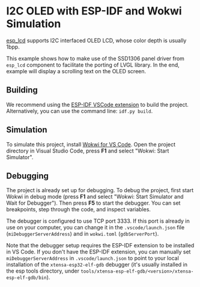 # I2C OLED with ESP-IDF and Wokwi Simulation

[esp_lcd](https://docs.espressif.com/projects/esp-idf/en/latest/esp32/api-reference/peripherals/lcd.html) supports I2C interfaced OLED LCD, whose color depth is usually 1bpp.

This example shows how to make use of the SSD1306 panel driver from `esp_lcd` component to facilitate the porting of LVGL library. In the end, example will display a scrolling text on the OLED screen.

## Building

We recommend using the [ESP-IDF VSCode extension](https://marketplace.visualstudio.com/items?itemName=espressif.esp-idf-extension) to build the project. Alternatively, you can use the command line: `idf.py build`.

## Simulation

To simulate this project, install [Wokwi for VS Code](https://marketplace.visualstudio.com/items?itemName=wokwi.wokwi-vscode). Open the project directory in Visual Studio Code, press **F1** and select "Wokwi: Start Simulator".

## Debugging

The project is already set up for debugging. To debug the project, first start Wokwi in debug mode (press **F1** and select "Wokwi: Start Simulator and Wait for Debugger"). Then press **F5** to start the debugger. You can set breakpoints, step through the code, and inspect variables.

The debugger is configured to use TCP port 3333. If this port is already in use on your computer, you can change it in the `.vscode/launch.json` file (`miDebuggerServerAddress`) and in `wokwi.toml` (`gdbServerPort`).

Note that the debugger setup requires the ESP-IDF extension to be installed in VS Code. If you don't have the ESP-IDF extension, you can manually set `miDebuggerServerAddress` in `.vscode/launch.json` to point to your local installation of the `xtensa-esp32-elf-gdb` debugger (it's usually installed in the esp tools directory, under `tools/xtensa-esp-elf-gdb/<version>/xtensa-esp-elf-gdb/bin`).

